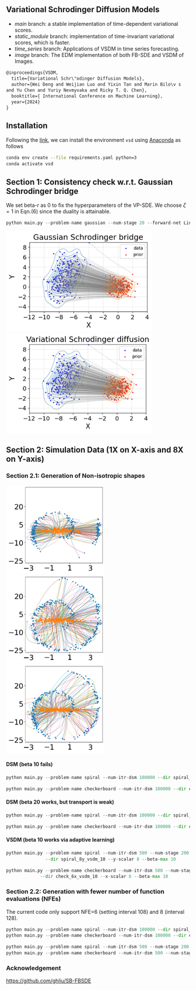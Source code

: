 ## Variational Schrodinger Diffusion Models

- *main* branch: a stable implementation of time-dependent variational scores.
- *static_module* branch: implementation of time-invariant variational scores, which is faster.
- *time_series* branch: Applications of VSDM in time series forecasting.
- *image* branch: The EDM implementation of both FB-SDE and VSDM of Images.

```
@inproceedings{VSDM,
  title={Variational Schr\"odinger Diffusion Models},
  author={Wei Deng and Weijian Luo and Yixin Tan and Marin Bilo\v s and Yu Chen and Yuriy Nevmyvaka and Ricky T. Q. Chen},
  booktitle={ International Conference on Machine Learning},
  year={2024}
}
```


## Installation

Following the [link](https://github.com/ghliu/SB-FBSDE), we can install the environment `vsd` using [Anaconda](https://www.anaconda.com/products/individual) as follows
```bash
conda env create --file requirements.yaml python=3
conda activate vsd
```

## Section 1: Consistency check w.r.t. Gaussian Schrodinger bridge

We set beta-r as 0 to fix the hyperparameters of the VP-SDE. We choose $\zeta=1$ in Eqn.(6) since the duality is attainable.

```python
python main.py --problem-name gaussian --num-stage 20 --forward-net Linear --dir gaussian_vsdm_4 --beta-max 4 --beta-r 0. --interact-coef 1
```

<p float="left">
  <img src="figures/Gaussian_Schrodinger_bridge.png" width="400" title="Gaussian Schrodinger bridge" />
  <img src="figures/Variational_Schrodinger_diffusion.png" width="400" title="Variational Schrodinger diffusion" /> 
</p>

## Section 2: Simulation Data (1X on X-axis and 8X on Y-axis)

### Section 2.1: Generation of Non-isotropic shapes

<p float="left">
  <img src="figures/traj_spiral_dsm_10.png" width="270" title="SGM-10" />
  <img src="figures/traj_spiral_dsm_20.png" width="270" title="SGM-20" />
  <img src="figures/spiral_8y_vsdm_10.png" width="270" title="VSDM-10" />
</p>


#### DSM (beta 10 fails)

```python
python main.py --problem-name spiral --num-itr-dsm 100000 --dir spiral_8y_dsm_10 --y-scalar 8 --beta-max 10 --DSM-baseline
```

```python
python main.py --problem-name checkerboard --num-itr-dsm 100000 --dir check_6x_dsm_10 --x-scalar 6 --beta-max 10 --DSM-baseline
```

#### DSM (beta 20 works, but transport is weak)

```python
python main.py --problem-name spiral --num-itr-dsm 100000 --dir spiral_8y_dsm_20 --y-scalar 8 --beta-max 20 --DSM-baseline
```

```python
python main.py --problem-name checkerboard --num-itr-dsm 100000 --dir check_6x_dsm_20 --x-scalar 6 --beta-max 20 --DSM-baseline
```

#### VSDM (beta 10 works via adaptive learning)
```python
python main.py --problem-name spiral --num-itr-dsm 500 --num-stage 200 --forward-net Linear \
               --dir spiral_8y_vsdm_10 --y-scalar 8 --beta-max 10 
```

```python
python main.py --problem-name checkerboard --num-itr-dsm 500 --num-stage 200 --forward-net Linear   \
             --dir check_6x_vsdm_10 --x-scalar 6 --beta-max 10 
```


### Section 2.2: Generation with fewer number of function evaluations (NFEs)

The current code only support NFE=6 (setting interval 108) and 8 (interval 128).

```python
python main.py --problem-name spiral --num-itr-dsm 100000 --dir spiral_dsm_nfe_6 --y-scalar 8 --DSM-baseline --nfe 6
python main.py --problem-name checkerboard --num-itr-dsm 100000 --dir check_dsm_nfe_6 --x-scalar 6 --DSM-baseline --nfe 6 
```

```python
python main.py --problem-name spiral --num-itr-dsm 500 --num-stage 200 --forward-net Linear --dir spiral_vsdm_nfe_6 --y-scalar 8 --interact-coef 0.85 --nfe 6
python main.py --problem-name checkerboard --num-itr-dsm 500 --num-stage 200 --forward-net Linear  --dir check_vsdm_nfe_6 --x-scalar 6  --interact-coef 0.85 --nfe 6
```


### Acknowledgement

https://github.com/ghliu/SB-FBSDE
